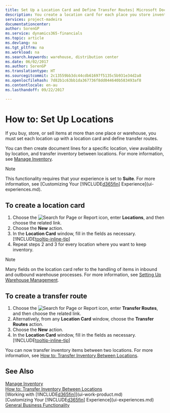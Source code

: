 ```yaml
---
title: Set Up a Location Card and Define Transfer Routes| Microsoft Docs
description: You create a location card for each place you store inventory items, for example, a warehouse or distribution centre, and set up routes to transfer items between locations.
services: project-madeira
documentationcenter: 
author: SorenGP
ms.service: dynamics365-financials
ms.topic: article
ms.devlang: na
ms.tgt_pltfrm: na
ms.workload: na
ms.search.keywords: warehouse, distribution center
ms.date: 06/02/2017
ms.author: SorenGP
ms.translationtype: HT
ms.sourcegitcommit: 2c13559bb3dc44cdb61697f5135c5b931e34d2a8
ms.openlocfilehash: 7d82b1c63bb1da367736f8dd044640b583493af8
ms.contentlocale: en-au
ms.lasthandoff: 09/22/2017

---
```

# <a name="how-to-set-up-locations"></a>How to: Set Up Locations
If you buy, store, or sell items at more than one place or warehouse, you must set each location up with a location card and define transfer routes.

You can then create document lines for a specific location, view availability by location, and transfer inventory between locations. For more information, see [Manage Inventory](inventory-manage-inventory.md).

> [!NOTE]  
>   This functionality requires that your experience is set to **Suite**. For more information, see [Customizing Your [!INCLUDE[d365fin](includes/d365fin_md.md)] Experience](ui-experiences.md).

## <a name="to-create-a-location-card"></a>To create a location card
1. Choose the ![Search for Page or Report](media/ui-search/search_small.png "Search for Page or Report icon") icon, enter **Locations**, and then choose the related link.
2. Choose the **New** action.
3. In the **Location Card** window, fill in the fields as necessary. [!INCLUDE[tooltip-inline-tip](includes/tooltip-inline-tip_md.md)]
4. Repeat steps 2 and 3 for every location where you want to keep inventory.

> [!NOTE]  
> Many fields on the location card refer to the handling of items in inbound and outbound warehouse processes. For more information, see [Setting Up Warehouse Management](warehouse-setup-warehouse.md). 

## <a name="to-create-a-transfer-route"></a>To create a transfer route
1. Choose the ![Search for Page or Report](media/ui-search/search_small.png "Search for Page or Report icon") icon, enter **Transfer Routes**, and then choose the related link.
2. Alternatively, from any **Location Card** window, choose the **Transfer Routes** action.
3. Choose the **New** action.
4. In the **Location Card** window, fill in the fields as necessary. [!INCLUDE[tooltip-inline-tip](includes/tooltip-inline-tip_md.md)]

You can now transfer inventory items between two locations. For more information, see [How to: Transfer Inventory Between Locations](inventory-how-transfer-between-locations.md).    

## <a name="see-also"></a>See Also
[Manage Inventory](inventory-manage-inventory.md)  
[How to: Transfer Inventory Between Locations](inventory-how-transfer-between-locations.md)    
[Working with [!INCLUDE[d365fin](includes/d365fin_md.md)]](ui-work-product.md)  
[Customizing Your [!INCLUDE[d365fin](includes/d365fin_md.md)] Experience](ui-experiences.md)  
[General Business Functionality](ui-across-business-areas.md)

